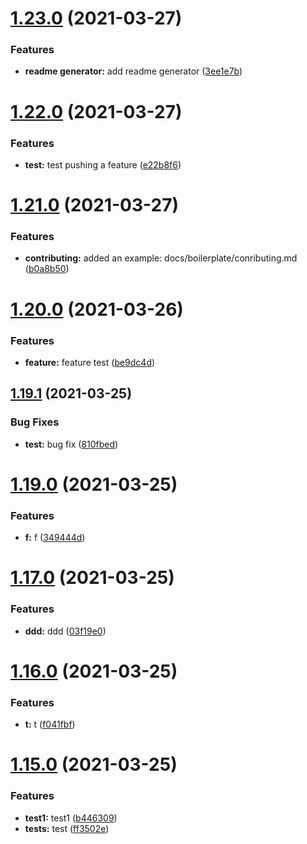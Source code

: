# [1.23.0](https://github.com/smerth/npm-module-template/compare/v1.22.0...v1.23.0) (2021-03-27)


### Features

* **readme generator:** add readme generator ([3ee1e7b](https://github.com/smerth/npm-module-template/commit/3ee1e7bde75843138c1b8ff4b66699e4d93ca29b))

# [1.22.0](https://github.com/smerth/npm-module-template/compare/v1.21.0...v1.22.0) (2021-03-27)


### Features

* **test:** test pushing a feature ([e22b8f6](https://github.com/smerth/npm-module-template/commit/e22b8f6a74e7536893b16305c0652290272be2df))

# [1.21.0](https://github.com/smerth/npm-module-template/compare/v1.20.0...v1.21.0) (2021-03-27)


### Features

* **contributing:** added an example: docs/boilerplate/conributing.md ([b0a8b50](https://github.com/smerth/npm-module-template/commit/b0a8b506217dcbbbe0a24f2148156a949333b292))

# [1.20.0](https://github.com/smerth/npm-module-template/compare/v1.19.1...v1.20.0) (2021-03-26)


### Features

* **feature:** feature test ([be9dc4d](https://github.com/smerth/npm-module-template/commit/be9dc4d5d88bfca790ceab8298c468f211371b8c))

## [1.19.1](https://github.com/smerth/npm-module-template/compare/v1.19.0...v1.19.1) (2021-03-25)


### Bug Fixes

* **test:** bug fix ([810fbed](https://github.com/smerth/npm-module-template/commit/810fbed941ccad392348abfdd541d93364250d83))

# [1.19.0](https://github.com/smerth/npm-module-template/compare/v1.18.0...v1.19.0) (2021-03-25)


### Features

* **f:** f ([349444d](https://github.com/smerth/npm-module-template/commit/349444d661f19f82549a2cdd9311860a05e08591))

# [1.17.0](https://github.com/smerth/npm-module-template/compare/v1.16.0...v1.17.0) (2021-03-25)


### Features

* **ddd:** ddd ([03f19e0](https://github.com/smerth/npm-module-template/commit/03f19e07f8696d63d5de30442d08f6062a2a4f02))

# [1.16.0](https://github.com/smerth/npm-module-template/compare/v1.15.0...v1.16.0) (2021-03-25)


### Features

* **t:** t ([f041fbf](https://github.com/smerth/npm-module-template/commit/f041fbfd07b93b49d179bcfa16e499184ab946dc))

# [1.15.0](https://github.com/smerth/npm-module-template/compare/v1.14.0...v1.15.0) (2021-03-25)


### Features

* **test1:** test1 ([b446309](https://github.com/smerth/npm-module-template/commit/b446309002eb034686d44de19173545a1713481f))
* **tests:** test ([ff3502e](https://github.com/smerth/npm-module-template/commit/ff3502e7dbb787dace39ebcd6a9eda608c766ff6))
